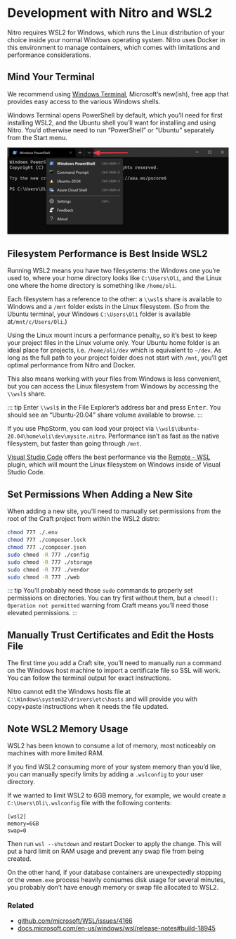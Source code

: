 # Development with Nitro and WSL2

Nitro requires WSL2 for Windows, which runs the Linux distribution of your choice inside your normal Windows operating system. Nitro uses Docker in this environment to manage containers, which comes with limitations and performance considerations.

## Mind Your Terminal

We recommend using [Windows Terminal](https://www.microsoft.com/en-us/p/windows-terminal/9n0dx20hk701), Microsoft’s new(ish), free app that provides easy access to the various Windows shells.

Windows Terminal opens PowerShell by default, which you’ll need for first installing WSL2, and the Ubuntu shell you’ll want for installing and using Nitro. You’d otherwise need to run “PowerShell” or “Ubuntu” separately from the Start menu.

![Dropdown menu for convenient shell selection in Windows Terminal](./images/windows-terminal-shell-selection.png)

## Filesystem Performance is Best Inside WSL2

Running WSL2 means you have two filesystems: the Windows one you’re used to, where your home directory looks like `C:\Users\Oli`, and the Linux one where the home directory is something like `/home/oli`.

Each filesystem has a reference to the other: a `\\wsl$` share is available to Windows and a `/mnt` folder exists in the Linux filesystem. (So from the Ubuntu terminal, your Windows `C:\Users\Oli` folder is available at`/mnt/c/Users/Oli`.)

Using the Linux mount incurs a performance penalty, so it’s best to keep your project files in the Linux volume only. Your Ubuntu home folder is an ideal place for projects, i.e. `/home/oli/dev` which is equivalent to `~/dev`. As long as the full path to your project folder does not start with `/mnt`, you’ll get optimal performance from Nitro and Docker.

This also means working with your files from Windows is less convenient, but you can access the Linux filesystem from Windows by accessing the `\\wsl$` share.

::: tip
Enter `\\wsl$` in the File Explorer’s address bar and press <kbd>Enter</kbd>. You should see an “Ubuntu-20.04” share volume available to browse.
:::

If you use PhpStorm, you can load your project via `\\wsl$\Ubuntu-20.04\home\oli\dev\mysite.nitro`. Performance isn’t as fast as the native filesystem, but faster than going through `/mnt`.

[Visual Studio Code](https://code.visualstudio.com/) offers the best performance via the [Remote - WSL](https://code.visualstudio.com/docs/remote/wsl) plugin, which will mount the Linux filesystem on Windows inside of Visual Studio Code.

## Set Permissions When Adding a New Site

When adding a new site, you’ll need to manually set permissions from the root of the Craft project from within the WSL2 distro:

```sh
chmod 777 ./.env
chmod 777 ./composer.lock
chmod 777 ./composer.json
sudo chmod -R 777 ./config
sudo chmod -R 777 ./storage
sudo chmod -R 777 ./vendor
sudo chmod -R 777 ./web
```

::: tip
You’ll probably need those `sudo` commands to properly set permissions on directories. You can try first without them, but a `chmod(): Operation not permitted` warning from Craft means you’ll need those elevated permissions.
:::

## Manually Trust Certificates and Edit the Hosts File

The first time you add a Craft site, you’ll need to manually run a command on the Windows host machine to import a certificate file so SSL will work. You can follow the terminal output for exact instructions.

Nitro cannot edit the Windows hosts file at `C:\Windows\system32\drivers\etc\hosts` and will provide you with copy+paste instructions when it needs the file updated.

## Note WSL2 Memory Usage

WSL2 has been known to consume a lot of memory, most noticeably on machines with more limited RAM.

If you find WSL2 consuming more of your system memory than you’d like, you can manually specify limits by adding a `.wslconfig` to your user directory.

If we wanted to limit WSL2 to 6GB memory, for example, we would create a `C:\Users\Oli\.wslconfig` file with the following contents:

```
[wsl2]
memory=6GB
swap=0
```

Then run `wsl --shutdown` and restart Docker to apply the change. This will put a hard limit on RAM usage and prevent any swap file from being created.

On the other hand, if your database containers are unexpectedly stopping or the `vmmem.exe` process heavily consumes disk usage for several minutes, you probably don’t have enough memory or swap file allocated to WSL2.

### Related

- [github.com/microsoft/WSL/issues/4166](https://github.com/microsoft/WSL/issues/4166)
- [docs.microsoft.com/en-us/windows/wsl/release-notes#build-18945](https://docs.microsoft.com/en-us/windows/wsl/release-notes#build-18945)
